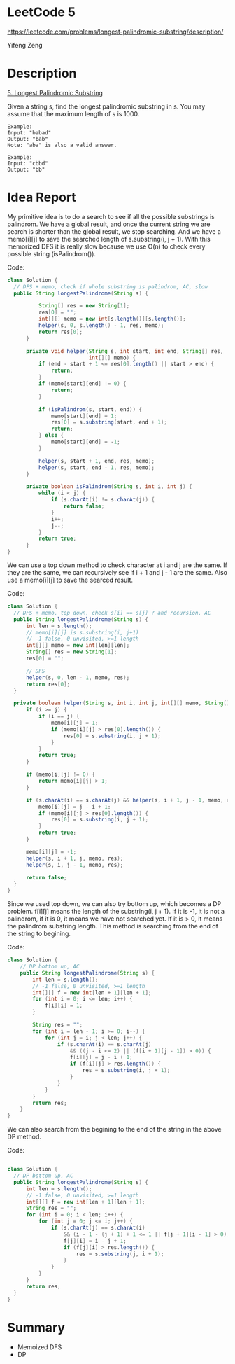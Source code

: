 # **LeetCode 5**
https://leetcode.com/problems/longest-palindromic-substring/description/

Yifeng Zeng

# Description
[5. Longest Palindromic Substring](https://leetcode.com/problems/longest-palindromic-substring/description/)

Given a string s, find the longest palindromic substring in s. You may assume that the maximum length of s is 1000.
```
Example:
Input: "babad"
Output: "bab"
Note: "aba" is also a valid answer.

Example:
Input: "cbbd"
Output: "bb"
```

# Idea Report

My primitive idea is to do a search to see if all the possible substrings is palindrom. We have a global result, and once the current string we are search is shorter than the global result, we stop searching. And we have a memo[i][j] to save the searched length of s.substring(i, j + 1). With this memorized DFS it is really slow because we use O(n) to check every possible string (isPalindrom()).

Code:
```java
class Solution {
  // DFS + memo, check if whole substring is palindrom, AC, slow
  public String longestPalindrome(String s) {

          String[] res = new String[1];
          res[0] = "";
          int[][] memo = new int[s.length()][s.length()];
          helper(s, 0, s.length() - 1, res, memo);
          return res[0];
      }

      private void helper(String s, int start, int end, String[] res,
                          int[][] memo) {
          if (end - start + 1 <= res[0].length() || start > end) {
              return;
          }
          if (memo[start][end] != 0) {
              return;
          }

          if (isPalindrom(s, start, end)) {
              memo[start][end] = 1;
              res[0] = s.substring(start, end + 1);
              return;
          } else {
              memo[start][end] = -1;
          }

          helper(s, start + 1, end, res, memo);
          helper(s, start, end - 1, res, memo);
      }

      private boolean isPalindrom(String s, int i, int j) {
          while (i < j) {
              if (s.charAt(i) != s.charAt(j)) {
                  return false;
              }
              i++;
              j--;
          }
          return true;
      }
}
```

We can use a top down method to check character at i and j are the same. If they are the same, we can recursively see if i + 1 and j - 1 are the same. Also use a memo[i][j] to save the searced result.

Code:
```java
class Solution {
  // DFS + memo, top down, check s[i] == s[j] ? and recursion, AC
  public String longestPalindrome(String s) {
      int len = s.length();
      // memo[i][j] is s.substring(i, j+1)
      // -1 false, 0 unvisited, >=1 length
      int[][] memo = new int[len][len];
      String[] res = new String[1];
      res[0] = "";

      // DFS
      helper(s, 0, len - 1, memo, res);
      return res[0];
  }

  private boolean helper(String s, int i, int j, int[][] memo, String[] res) {
      if (i >= j) {
          if (i == j) {
              memo[i][j] = 1;
              if (memo[i][j] > res[0].length()) {
                  res[0] = s.substring(i, j + 1);
              }
          }
          return true;
      }

      if (memo[i][j] != 0) {
          return memo[i][j] > 1;
      }

      if (s.charAt(i) == s.charAt(j) && helper(s, i + 1, j - 1, memo, res)) {
          memo[i][j] = j - i + 1;
          if (memo[i][j] > res[0].length()) {
              res[0] = s.substring(i, j + 1);
          }
          return true;
      }

      memo[i][j] = -1;
      helper(s, i + 1, j, memo, res);
      helper(s, i, j - 1, memo, res);

      return false;
  }
}
```

Since we used top down, we can also try bottom up, which becomes a DP problem. f[i][j] means the length of the substring(i, j + 1). If it is -1, it is not a palindrom, if it is 0, it means we have not searched yet. If it is > 0, it means the palindrom substring length. This method is searching from the end of the string to begining.

Code:
```java
class Solution {
    // DP bottom up, AC
    public String longestPalindrome(String s) {
        int len = s.length();
        // -1 false, 0 unvisited, >=1 length
        int[][] f = new int[len + 1][len + 1];
        for (int i = 0; i <= len; i++) {
            f[i][i] = 1;
        }

        String res = "";
        for (int i = len - 1; i >= 0; i--) {
            for (int j = i; j < len; j++) {
                if (s.charAt(i) == s.charAt(j)
                    && ((j - i <= 2) || (f[i + 1][j - 1]) > 0)) {
                    f[i][j] = j - i + 1;
                    if (f[i][j] > res.length()) {
                        res = s.substring(i, j + 1);
                    }
                }
            }
        }
        return res;
    }
}
```

We can also search from the begining to the end of the string in the above DP method.

Code:
```java

class Solution {
  // DP bottom up, AC
  public String longestPalindrome(String s) {
      int len = s.length();
      // -1 false, 0 unvisited, >=1 length
      int[][] f = new int[len + 1][len + 1];
      String res = "";
      for (int i = 0; i < len; i++) {
          for (int j = 0; j <= i; j++) {
              if (s.charAt(j) == s.charAt(i)
                  && (i - 1 - (j + 1) + 1 <= 1 || f[j + 1][i - 1] > 0)) {
                  f[j][i] = i - j + 1;
                  if (f[j][i] > res.length()) {
                      res = s.substring(j, i + 1);
                  }
              }
          }
      }
      return res;
  }
}
```

# Summary
- Memoized DFS
- DP
